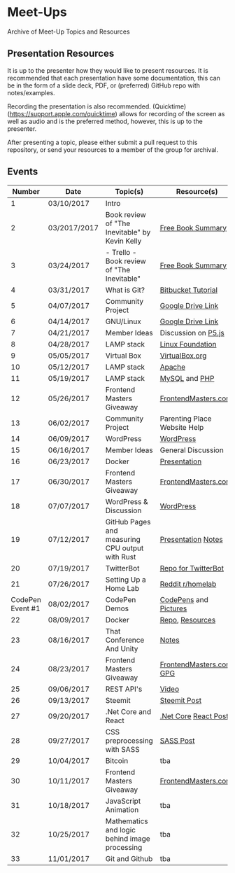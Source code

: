 # Meet-Ups

Archive of Meet-Up Topics and Resources

## Presentation Resources

It is up to the presenter how they would like to present resources. It is recommended that
each presentation have some documentation, this can be in the form of a slide deck, PDF, or 
(preferred) GitHub repo with notes/examples.

Recording the presentation is also recommended. (Quicktime)(https://support.apple.com/quicktime) 
allows for recording of the screen as well as audio and is the preferred method, however, this 
is up to the presenter.

After presenting a topic, please either submit a pull request to this repository, or send your 
resources to a member of the group for archival.

## Events

| Number           | Date     | Topic(s)                                        | Resource(s)                                                                                                                                       |
|------------------|----------|-------------------------------------------------|---------------------------------------------------------------------------------------------------------------------------------------------------|
| 1                | 03/10/2017 | Intro                                           |                                                                                                                                                   |
| 2                | 03/2017/2017 | Book review of "The Inevitable" by Kevin Kelly  | [Free Book Summary](https://www.acast.com/onbooks/book-summary-the-inevitable-by-kevin-kelly)                                                     |
| 3                | 03/24/2017 | - Trello - Book review of "The Inevitable"      | [Free Book Summary](https://www.acast.com/onbooks/book-summary-the-inevitable-by-kevin-kelly)                                                     |
| 4                | 03/31/2017 | What is Git?                                    | [Bitbucket Tutorial](https://www.atlassian.com/git/tutorials/learn-git-with-bitbucket-cloud)                                                      |
| 5                | 04/07/2017 | Community Project                               | [Google Drive Link](https://drive.google.com/drive/folders/0B3ylsEsxGMCLNnBVZHpRTUxxWVE?usp=sharing)                                              |
| 6                | 04/14/2017 | GNU/Linux                                       | [Google Drive Link](https://drive.google.com/drive/folders/0B3ylsEsxGMCLNnBVZHpRTUxxWVE?usp=sharing)                                              |
| 7                | 04/21/2017 | Member Ideas                                    | Discussion on [P5.js](https://p5js.org/)                                                                                                          |
| 8                | 04/28/2017 | LAMP stack                                      | [Linux Foundation](https://www.linuxfoundation.org/)                                                                                              |
| 9                | 05/05/2017 | Virtual Box                                     | [VirtualBox.org](https://www.virtualbox.org/)                                                                                                     |
| 10               | 05/12/2017 | LAMP stack                                      | [Apache](https://www.apache.org/)                                                                                                                 |
| 11               | 05/19/2017 | LAMP stack                                      | [MySQL](https://www.mysql.com/) and [PHP](http://php.net/)                                                                                        |
| 12               | 05/26/2017 | Frontend Masters Giveaway                       | [FrontendMasters.com](https://frontendmasters.com/)                                                                                               |
| 13               | 06/02/2017 | Community Project                               | Parenting Place Website Help                                                                                                                      |
| 14               | 06/09/2017 | WordPress                                       | [WordPress](https://wordpress.org/)                                                                                                               |
| 15               | 06/16/2017 | Member Ideas                                    | General Discussion                                                                                                                                |
| 16               | 06/23/2017 | Docker                                          | [Presentation](https://prezi.com/view/tAGZ4zpatsQEdpQLkKZj/)                                                                                      |
| 17               | 06/30/2017 | Frontend Masters Giveaway                       | [FrontendMasters.com](https://frontendmasters.com/)                                                                                               |
| 18               | 07/07/2017 | WordPress & Discussion                          | [WordPress](https://wordpress.org/)                                                                                                               |
| 19               | 07/12/2017 | GitHub Pages and measuring CPU output with Rust | [Presentation](https://evanwill.github.io/go-go-ghpages/) [Notes](http://humhub.laxdev.tech/index.php?r=content%2Fperma&id=393)                   |
| 20               | 07/19/2017 | TwitterBot                     | [Repo for TwitterBot](https://laxdevtech.github.io/twitterbot/)                                                                                   |
| 21               | 07/26/2017 | Setting Up a Home Lab                           | [Reddit r/homelab](https://www.reddit.com/r/homelab/)                                                                                                       |
| CodePen Event #1 | 08/02/2017 | CodePen Demos                              | [CodePens](https://codepen.io/collection/XLxGdj/) and [Pictures](https://drive.google.com/drive/folders/0B3ylsEsxGMCLZ1NESjZoTU16aEk?usp=sharing) |
| 22               | 08/09/2017 | Docker                                          | [Repo](https://github.com/Fluidbyte/Docker-Tutorial), [Resources](https://github.com/veggiemonk/awesome-docker)                                   |
| 23               | 08/16/2017 | That Conference And Unity                       | [Notes](http://humhub.laxdev.tech/index.php?r=content%2Fperma&id=633)                                                                             |
| 24               | 08/23/2017 | Frontend Masters Giveaway                       | [FrontendMasters.com](https://frontendmasters.com/), [GPG](https://steemit.com/crypto/@matthewdavid/the-crypto-lifestyle-encrypt-files-with-gpg)  |
| 25               | 09/06/2017 | REST API's                                      | [Video](https://www.youtube.com/watch?v=hukhrG1H8oc&feature=youtu.be)                                                                             |
| 26               | 09/13/2017 | Steemit                                         | [Steemit Post](https://steemit.com/steemit/@matthewdavid/i-m-giving-a-talk-about-steemit-this-evening)                                            |
| 27               | 09/20/2017 | .Net Core and React                             | [.Net Core](https://dotnet.github.io/) [React Post](https://steemit.com/reactjs/@fluidbyte/a-no-bs-dive-into-reactjs)                             |
| 28               | 09/27/2017 | CSS preprocessing with SASS                     | [SASS Post](https://steemit.com/webdesign/@harps116/css-superpowers-with-sass)                                                                    |
| 29               | 10/04/2017 | Bitcoin                                         | tba                                                                                                                                               |
| 30               | 10/11/2017| Frontend Masters Giveaway       |              [FrontendMasters.com](https://frontendmasters.com/)                                                                                                                               |
| 31     | 10/18/2017 | JavaScript Animation                                      | tba             |
| 32     | 10/25/2017 | Mathematics and logic behind image processing             | tba             |
| 33     | 11/01/2017 | Git and Github                                            | tba             |
